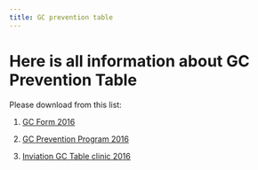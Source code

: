 ```yaml
---
title: GC prevention table
---
```

# Here is all information about GC Prevention Table

Please download from this list:

1. [GC Form 2016](/assets/download/SEAADE2016-GCForm.docx)

2. [GC Prevention Program 2016](/assets/download/SEAADE-GCPREVENTION-PROGRAM2016-guidance.pdf)

3. [Inviation GC Table clinic 2016](/assets/download/SEAADE2016-INVITATION-MEETING-2016-GC-table-clinic.pdf)
